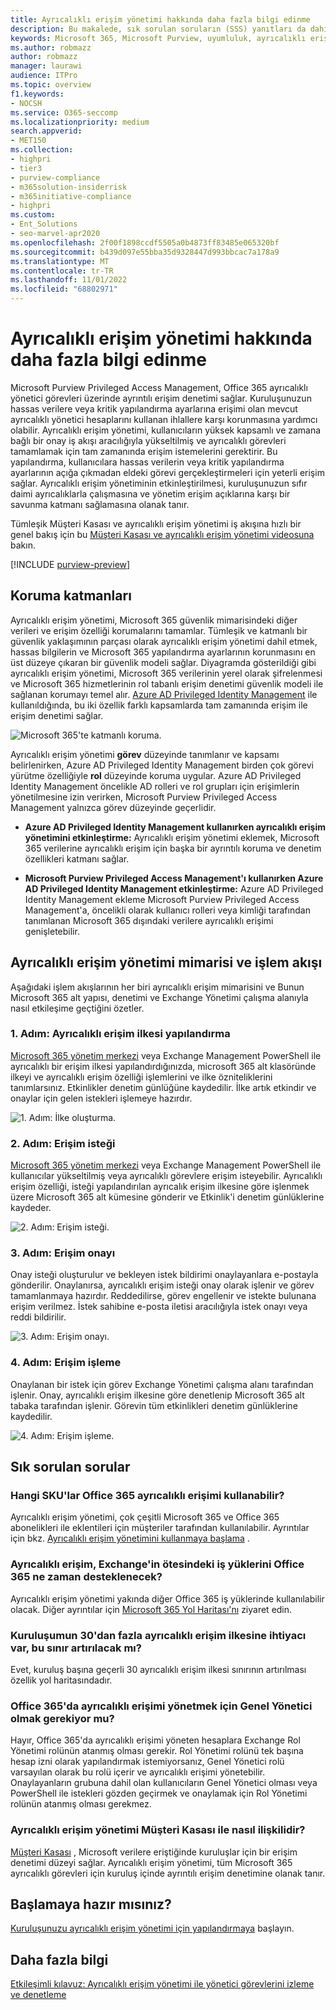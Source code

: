 ```yaml
---
title: Ayrıcalıklı erişim yönetimi hakkında daha fazla bilgi edinme
description: Bu makalede, sık sorulan soruların (SSS) yanıtları da dahil olmak üzere Microsoft Purview'da ayrıcalıklı erişim yönetimi hakkında genel bir bakış sağlanmaktadır.
keywords: Microsoft 365, Microsoft Purview, uyumluluk, ayrıcalıklı erişim yönetimi
ms.author: robmazz
author: robmazz
manager: laurawi
audience: ITPro
ms.topic: overview
f1.keywords:
- NOCSH
ms.service: O365-seccomp
ms.localizationpriority: medium
search.appverid:
- MET150
ms.collection:
- highpri
- tier3
- purview-compliance
- m365solution-insiderrisk
- m365initiative-compliance
- highpri
ms.custom:
- Ent_Solutions
- seo-marvel-apr2020
ms.openlocfilehash: 2f00f1898ccdf5505a0b4873ff83485e065320bf
ms.sourcegitcommit: b439d097e55bba35d9328447d993bbcac7a178a9
ms.translationtype: MT
ms.contentlocale: tr-TR
ms.lasthandoff: 11/01/2022
ms.locfileid: "68802971"
---
```

# <a name="learn-about-privileged-access-management"></a>Ayrıcalıklı erişim yönetimi hakkında daha fazla bilgi edinme

Microsoft Purview Privileged Access Management, Office 365 ayrıcalıklı yönetici görevleri üzerinde ayrıntılı erişim denetimi sağlar. Kuruluşunuzun hassas verilere veya kritik yapılandırma ayarlarına erişimi olan mevcut ayrıcalıklı yönetici hesaplarını kullanan ihlallere karşı korunmasına yardımcı olabilir. Ayrıcalıklı erişim yönetimi, kullanıcıların yüksek kapsamlı ve zamana bağlı bir onay iş akışı aracılığıyla yükseltilmiş ve ayrıcalıklı görevleri tamamlamak için tam zamanında erişim istemelerini gerektirir. Bu yapılandırma, kullanıcılara hassas verilerin veya kritik yapılandırma ayarlarının açığa çıkmadan eldeki görevi gerçekleştirmeleri için yeterli erişim sağlar. Ayrıcalıklı erişim yönetiminin etkinleştirilmesi, kuruluşunuzun sıfır daimi ayrıcalıklarla çalışmasına ve yönetim erişim açıklarına karşı bir savunma katmanı sağlamasına olanak tanır.

Tümleşik Müşteri Kasası ve ayrıcalıklı erişim yönetimi iş akışına hızlı bir genel bakış için bu [Müşteri Kasası ve ayrıcalıklı erişim yönetimi videosuna](https://go.microsoft.com/fwlink/?linkid=2066800) bakın.

[!INCLUDE [purview-preview](../includes/purview-preview.md)]

## <a name="layers-of-protection"></a>Koruma katmanları

Ayrıcalıklı erişim yönetimi, Microsoft 365 güvenlik mimarisindeki diğer verileri ve erişim özelliği korumalarını tamamlar. Tümleşik ve katmanlı bir güvenlik yaklaşımının parçası olarak ayrıcalıklı erişim yönetimi dahil etmek, hassas bilgilerin ve Microsoft 365 yapılandırma ayarlarının korunmasını en üst düzeye çıkaran bir güvenlik modeli sağlar. Diyagramda gösterildiği gibi ayrıcalıklı erişim yönetimi, Microsoft 365 verilerinin yerel olarak şifrelenmesi ve Microsoft 365 hizmetlerinin rol tabanlı erişim denetimi güvenlik modeli ile sağlanan korumayı temel alır. [Azure AD Privileged Identity Management](/azure/active-directory/active-directory-privileged-identity-management-configure) ile kullanıldığında, bu iki özellik farklı kapsamlarda tam zamanında erişim ile erişim denetimi sağlar.

![Microsoft 365'te katmanlı koruma.](../media/pam-layered-protection.png)

Ayrıcalıklı erişim yönetimi **görev** düzeyinde tanımlanır ve kapsamı belirlenirken, Azure AD Privileged Identity Management birden çok görevi yürütme özelliğiyle **rol** düzeyinde koruma uygular. Azure AD Privileged Identity Management öncelikle AD rolleri ve rol grupları için erişimlerin yönetilmesine izin verirken, Microsoft Purview Privileged Access Management yalnızca görev düzeyinde geçerlidir.

- **Azure AD Privileged Identity Management kullanırken ayrıcalıklı erişim yönetimini etkinleştirme:** Ayrıcalıklı erişim yönetimi eklemek, Microsoft 365 verilerine ayrıcalıklı erişim için başka bir ayrıntılı koruma ve denetim özellikleri katmanı sağlar.

- **Microsoft Purview Privileged Access Management'ı kullanırken Azure AD Privileged Identity Management etkinleştirme:** Azure AD Privileged Identity Management ekleme  Microsoft Purview Privileged Access Management'a, öncelikli olarak kullanıcı rolleri veya kimliği tarafından tanımlanan Microsoft 365 dışındaki verilere ayrıcalıklı erişimi genişletebilir.  

## <a name="privileged-access-management-architecture-and-process-flow"></a>Ayrıcalıklı erişim yönetimi mimarisi ve işlem akışı

Aşağıdaki işlem akışlarının her biri ayrıcalıklı erişim mimarisini ve Bunun Microsoft 365 alt yapısı, denetimi ve Exchange Yönetimi çalışma alanıyla nasıl etkileşime geçtiğini özetler.

### <a name="step-1-configure-a-privileged-access-policy"></a>1. Adım: Ayrıcalıklı erişim ilkesi yapılandırma

[Microsoft 365 yönetim merkezi](https://admin.microsoft.com) veya Exchange Management PowerShell ile ayrıcalıklı bir erişim ilkesi yapılandırdığınızda, microsoft 365 alt klasöründe ilkeyi ve ayrıcalıklı erişim özelliği işlemlerini ve ilke özniteliklerini tanımlarsınız. Etkinlikler denetim günlüğüne kaydedilir. İlke artık etkindir ve onaylar için gelen istekleri işlemeye hazırdır.

![1. Adım: İlke oluşturma.](../media/pam-step1-policy-creation.jpg)

### <a name="step-2-access-request"></a>2. Adım: Erişim isteği

[Microsoft 365 yönetim merkezi](https://admin.microsoft.com) veya Exchange Management PowerShell ile kullanıcılar yükseltilmiş veya ayrıcalıklı görevlere erişim isteyebilir. Ayrıcalıklı erişim özelliği, isteği yapılandırılan ayrıcalık erişim ilkesine göre işlenmek üzere Microsoft 365 alt kümesine gönderir ve Etkinlik'i denetim günlüklerine kaydeder.

![2. Adım: Erişim isteği.](../media/pam-step2-access-request.jpg)

### <a name="step-3-access-approval"></a>3. Adım: Erişim onayı

Onay isteği oluşturulur ve bekleyen istek bildirimi onaylayanlara e-postayla gönderilir. Onaylanırsa, ayrıcalıklı erişim isteği onay olarak işlenir ve görev tamamlanmaya hazırdır. Reddedilirse, görev engellenir ve istekte bulunana erişim verilmez. İstek sahibine e-posta iletisi aracılığıyla istek onayı veya reddi bildirilir.

![3. Adım: Erişim onayı.](../media/pam-step3-access-approval.jpg)

### <a name="step-4-access-processing"></a>4. Adım: Erişim işleme

Onaylanan bir istek için görev Exchange Yönetimi çalışma alanı tarafından işlenir. Onay, ayrıcalıklı erişim ilkesine göre denetlenip Microsoft 365 alt tabaka tarafından işlenir. Görevin tüm etkinlikleri denetim günlüklerine kaydedilir.

![4. Adım: Erişim işleme.](../media/pam-step4-access-processing.jpg)

## <a name="frequently-asked-questions"></a>Sık sorulan sorular

### <a name="what-skus-can-use-privileged-access-in-office-365"></a>Hangi SKU'lar Office 365 ayrıcalıklı erişimi kullanabilir?

Ayrıcalıklı erişim yönetimi, çok çeşitli Microsoft 365 ve Office 365 abonelikleri ile eklentileri için müşteriler tarafından kullanılabilir. Ayrıntılar için bkz. [Ayrıcalıklı erişim yönetimini kullanmaya başlama](privileged-access-management-configuration.md) .

### <a name="when-will-privileged-access-support-office-365-workloads-beyond-exchange"></a>Ayrıcalıklı erişim, Exchange'in ötesindeki iş yüklerini Office 365 ne zaman desteklenecek?

Ayrıcalıklı erişim yönetimi yakında diğer Office 365 iş yüklerinde kullanılabilir olacak. Diğer ayrıntılar için [Microsoft 365 Yol Haritası'nı](https://www.microsoft.com/microsoft-365/roadmap) ziyaret edin.

### <a name="my-organization-needs-more-than-30-privileged-access-policies-will-this-limit-be-increased"></a>Kuruluşumun 30'dan fazla ayrıcalıklı erişim ilkesine ihtiyacı var, bu sınır artırılacak mı?

Evet, kuruluş başına geçerli 30 ayrıcalıklı erişim ilkesi sınırının artırılması özellik yol haritasındadır.

### <a name="do-i-need-to-be-a-global-admin-to-manage-privileged-access-in-office-365"></a>Office 365'da ayrıcalıklı erişimi yönetmek için Genel Yönetici olmak gerekiyor mu?

Hayır, Office 365'da ayrıcalıklı erişimi yöneten hesaplara Exchange Rol Yönetimi rolünün atanmış olması gerekir. Rol Yönetimi rolünü tek başına hesap izni olarak yapılandırmak istemiyorsanız, Genel Yönetici rolü varsayılan olarak bu rolü içerir ve ayrıcalıklı erişimi yönetebilir. Onaylayanların grubuna dahil olan kullanıcıların Genel Yönetici olması veya PowerShell ile istekleri gözden geçirmek ve onaylamak için Rol Yönetimi rolünün atanmış olması gerekmez.

### <a name="how-is-privileged-access-management-related-to-customer-lockbox"></a>Ayrıcalıklı erişim yönetimi Müşteri Kasası ile nasıl ilişkilidir?

[Müşteri Kasası](/office365/admin/manage/customer-lockbox-requests) , Microsoft verilere eriştiğinde kuruluşlar için bir erişim denetimi düzeyi sağlar. Ayrıcalıklı erişim yönetimi, tüm Microsoft 365 ayrıcalıklı görevleri için kuruluş içinde ayrıntılı erişim denetimine olanak tanır.

## <a name="ready-to-get-started"></a>Başlamaya hazır mısınız?

[Kuruluşunuzu ayrıcalıklı erişim yönetimi için yapılandırmaya](privileged-access-management-configuration.md) başlayın.

## <a name="learn-more"></a>Daha fazla bilgi

[Etkileşimli kılavuz: Ayrıcalıklı erişim yönetimi ile yönetici görevlerini izleme ve denetleme](https://content.cloudguides.com/guides/Privileged%20Access%20Management)
